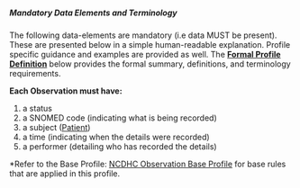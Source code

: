 ##### Mandatory Data Elements and Terminology


The following data-elements are mandatory (i.e data MUST be present). These are presented below in a simple human-readable explanation.  Profile specific guidance and examples are provided as well.  The [**Formal Profile Definition**](#profile) below provides the  formal summary, definitions, and  terminology requirements.  

**Each Observation must have:**

1.  a status  
1.  a SNOMED code (indicating what is being recorded)
1.  a subject ([Patient])
1.  a time (indicating when the details were recorded)
1.	a performer (detailing who has recorded the details)



*Refer to the Base Profile: [NCDHC Observation Base Profile](http://build.fhir.org/ig/hl7au/au-fhir-childhealth/StructureDefinition-ncdhc-observation-base.html) for base rules that are applied in this profile.	



[Patient]: http://build.fhir.org/ig/hl7au/au-fhir-childhealth/StructureDefinition-ncdhc-patient-expectant-mother.html